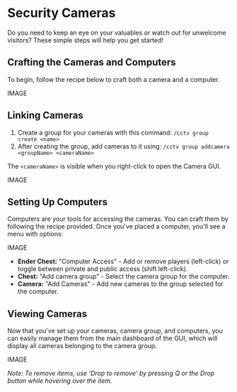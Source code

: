 # Security Cameras

Do you need to keep an eye on your valuables or watch out for unwelcome visitors? These simple steps will help you get started!

## Crafting the Cameras and Computers

To begin, follow the recipe below to craft both a camera and a computer.

IMAGE

## Linking Cameras

1. Create a group for your cameras with this command: `/cctv group create <name>`
2. After creating the group, add cameras to it using: `/cctv group addcamera <groupName> <cameraName>`

The `<cameraName>` is visible when you right-click to open the Camera GUI.

IMAGE

## Setting Up Computers

Computers are your tools for accessing the cameras. You can craft them by following the recipe provided. Once you've placed a computer, you'll see a menu with options:

IMAGE

- **Ender Chest:** "Computer Access" - Add or remove players (left-click) or toggle between private and public access (shift left-click).
- **Chest:** "Add camera group" - Select the camera group for the computer.
- **Camera:** "Add Cameras" - Add new cameras to the group selected for the computer.

## Viewing Cameras

Now that you've set up your cameras, camera group, and computers, you can easily manage them from the main dashboard of the GUI, which will display all cameras belonging to the camera group.

IMAGE

*Note: To remove items, use 'Drop to remove' by pressing Q or the Drop button while hovering over the item.*

